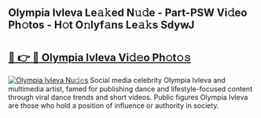 ## Olympia Ivleva Le𝚊𝚔ed N𝚞𝚍e - Part-PSW Vi𝚍eo Ph𝚘tos - H𝚘t O𝚗lyf𝚊ns Le𝚊𝚔s SdywJ

# <h2><a href="http://hf1ay5.feru.top/?c=Olympia+Ivleva">🔗 👉 🔴 Olympia Ivleva Vi𝚍𝚎o Ph𝚘t𝚘𝚜</a></h2>

[![Olympia Ivleva Nu𝚍𝚎s](https://i.imgur.com/0TWrTi3.gif)](http://hf1ay5.feru.top/?c=Olympia+Ivleva)
Social media celebrity Olympia Ivleva and multimedia artist, famed for publishing dance and lifestyle-focused content through viral dance trends and short videos. Public figures Olympia Ivleva are those who hold a position of influence or authority in society. 
